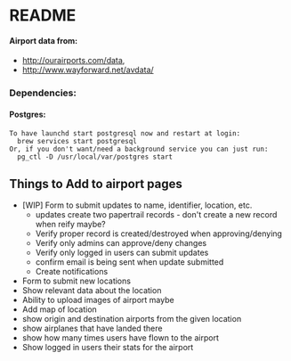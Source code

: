 # README

#### Airport data from:

 * http://ourairports.com/data,
 * http://www.wayforward.net/avdata/

### Dependencies:

#### Postgres:
```
To have launchd start postgresql now and restart at login:
  brew services start postgresql
Or, if you don't want/need a background service you can just run:
  pg_ctl -D /usr/local/var/postgres start
```
## Things to Add to airport pages
  * [WIP] Form to submit updates to name, identifier, location, etc.
    * updates create two papertrail records - don't create a new record when reify maybe?
    * Verify proper record is created/destroyed when approving/denying
    * Verify only admins can approve/deny changes
    * Verify only logged in users can submit updates
    * confirm email is being sent when update submitted
    * Create notifications
  * Form to submit new locations
  * Show relevant data about the location
  * Ability to upload images of airport maybe
  * Add map of location
  * show origin and destination airports from the given location
  * show airplanes that have landed there
  * show how many times users have flown to the airport
  * Show logged in users their stats for the airport
